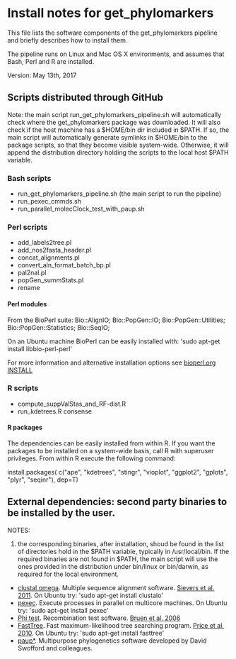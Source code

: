 # Install notes for get_phylomarkers

This file lists the software components of the get_phylomarkers pipeline and briefly describes how to install them.

The pipeline runs on Linux and Mac OS X environments, and assumes that Bash, Perl and R are installed.

Version: May 13th, 2017

## Scripts distributed through GitHub

Note: the main script run_get_phylomarkers_pipeline.sh will automatically check where the 
get_phylomarkers package was downloaded. It will also check if the host machine has a 
\$HOME/bin dir included in \$PATH. If so, the main script will automatically generate 
symlinks in \$HOME/bin to the package scripts, so that they become visible system-wide.
Otherwise, it will append the distribution directory holding the scripts to the local host 
\$PATH variable.

### Bash scripts

* run_get_phylomarkers_pipeline.sh (the main script to run the pipeline)
* run_pexec_cmmds.sh 
* run_parallel_molecClock_test_with_paup.sh

### Perl scripts
* add_labels2tree.pl 
* add_nos2fasta_header.pl 
* concat_alignments.pl 
* convert_aln_format_batch_bp.pl
* pal2nal.pl 
* popGen_summStats.pl
* rename

#### Perl modules
 From the BioPerl suite: 
  Bio::AlignIO;
  Bio::PopGen::IO;
  Bio::PopGen::Utilities;
  Bio::PopGen::Statistics;
  Bio::SeqIO;

On an Ubuntu machine BioPerl can be easily installed with: 'sudo apt-get install libbio-perl-perl'

For more information and alternative installation options see [bioperl.org INSTALL](http://bioperl.org/INSTALL.html)

### R scripts
* compute_suppValStas_and_RF-dist.R
* run_kdetrees.R consense 

#### R packages
The dependencies can be easily installed from within R. If you want the packages to be installed on a system-wide basis,
call R with superuser privileges. From within R execute the following command: 

install.packages( c("ape", "kdetrees", "stingr", "vioplot", "ggplot2", "gplots", "plyr", "seqinr"), dep=T)

## External dependencies: second party binaries to be installed by the user. 

NOTES: 

1. the corresponding binaries, after installation, shoud be found in the list of directories hold in the $PATH variable, typically in /usr/local/bin. If the required binaries are not found in \$PATH, the main script will use the ones provided in the distribution
under bin/linux or bin/darwin, as required for the local environment.


* [clustal omega](http://www.clustal.org/omega/). Multiple sequence alignment software. [Sievers et al. 2011](http://msb.embopress.org/content/7/1/539.long). On Ubuntu try: 'sudo apt-get install clustalo'
* [pexec](https://www.gnu.org/software/pexec/). Execute processes in parallel on multicore machines. On Ubuntu try: 'sudo apt-get install pexec'
* [Phi test](https://www.maths.otago.ac.nz/~dbryant/software/PhiPack.tar.gz). Recombination test software. [Bruen et al. 2006](http://www.genetics.org/content/172/4/2665.long)
* [FastTree](http://microbesonline.org/fasttree/). Fast maximum-likelihood tree searching program. [Price et al. 2010](http://journals.plos.org/plosone/article?id=10.1371/journal.pone.0009490). On Ubuntu try: 'sudo apt-get install fasttree'
* [paup*](https://people.sc.fsu.edu/~dswofford/paup_test/). Multipurpose phylogenetics software developed by David Swofford and colleagues. 
